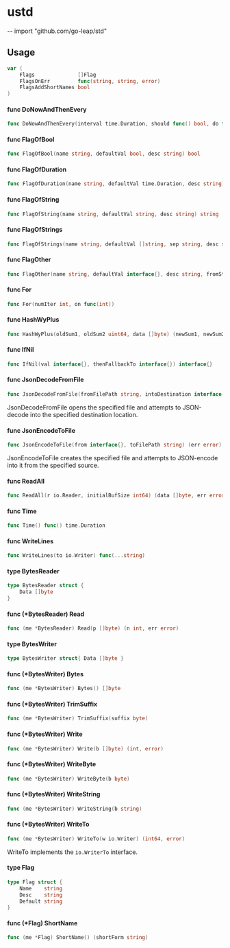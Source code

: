 # ustd
--
    import "github.com/go-leap/std"


## Usage

```go
var (
	Flags              []Flag
	FlagsOnErr         func(string, string, error)
	FlagsAddShortNames bool
)
```

#### func  DoNowAndThenEvery

```go
func DoNowAndThenEvery(interval time.Duration, should func() bool, do func()) (stop func())
```

#### func  FlagOfBool

```go
func FlagOfBool(name string, defaultVal bool, desc string) bool
```

#### func  FlagOfDuration

```go
func FlagOfDuration(name string, defaultVal time.Duration, desc string) (val time.Duration)
```

#### func  FlagOfString

```go
func FlagOfString(name string, defaultVal string, desc string) string
```

#### func  FlagOfStrings

```go
func FlagOfStrings(name string, defaultVal []string, sep string, desc string) []string
```

#### func  FlagOther

```go
func FlagOther(name string, defaultVal interface{}, desc string, fromString func(string) (interface{}, error), toString func(interface{}) string) (val interface{})
```

#### func  For

```go
func For(numIter int, on func(int))
```

#### func  HashWyPlus

```go
func HashWyPlus(oldSum1, oldSum2 uint64, data []byte) (newSum1, newSum2 uint64, bothSame bool)
```

#### func  IfNil

```go
func IfNil(val interface{}, thenFallbackTo interface{}) interface{}
```

#### func  JsonDecodeFromFile

```go
func JsonDecodeFromFile(fromFilePath string, intoDestination interface{}) (err error)
```
JsonDecodeFromFile opens the specified file and attempts to JSON-decode into the
specified destination location.

#### func  JsonEncodeToFile

```go
func JsonEncodeToFile(from interface{}, toFilePath string) (err error)
```
JsonEncodeToFile creates the specified file and attempts to JSON-encode into it
from the specified source.

#### func  ReadAll

```go
func ReadAll(r io.Reader, initialBufSize int64) (data []byte, err error)
```

#### func  Time

```go
func Time() func() time.Duration
```

#### func  WriteLines

```go
func WriteLines(to io.Writer) func(...string)
```

#### type BytesReader

```go
type BytesReader struct {
	Data []byte
}
```


#### func (*BytesReader) Read

```go
func (me *BytesReader) Read(p []byte) (n int, err error)
```

#### type BytesWriter

```go
type BytesWriter struct{ Data []byte }
```


#### func (*BytesWriter) Bytes

```go
func (me *BytesWriter) Bytes() []byte
```

#### func (*BytesWriter) TrimSuffix

```go
func (me *BytesWriter) TrimSuffix(suffix byte)
```

#### func (*BytesWriter) Write

```go
func (me *BytesWriter) Write(b []byte) (int, error)
```

#### func (*BytesWriter) WriteByte

```go
func (me *BytesWriter) WriteByte(b byte)
```

#### func (*BytesWriter) WriteString

```go
func (me *BytesWriter) WriteString(b string)
```

#### func (*BytesWriter) WriteTo

```go
func (me *BytesWriter) WriteTo(w io.Writer) (int64, error)
```
WriteTo implements the `io.WriterTo` interface.

#### type Flag

```go
type Flag struct {
	Name    string
	Desc    string
	Default string
}
```


#### func (*Flag) ShortName

```go
func (me *Flag) ShortName() (shortForm string)
```
